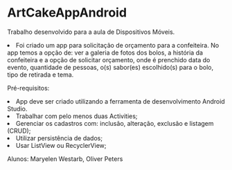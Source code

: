 # ArtCakeAppAndroid
Trabalho desenvolvido para a aula de Dispositivos Móveis.

<li> Foi criado um app para solicitação de orçamento para a confeiteira. No app temos a opção de: ver a galeria de fotos dos bolos, a história da confeiteira e a opção de solicitar orçamento, onde é prenchido data do evento, quantidade de pessoas, o(s) sabor(es) escolhido(s) para o bolo, tipo de retirada e tema.

Pré-requisitos:

<li> App deve ser criado utilizando a ferramenta de desenvolvimento Android Studio.
<li> Trabalhar com pelo menos duas Activities;
<li> Gerenciar os cadastros com: inclusão, alteração, exclusão e listagem (CRUD);
<li> Utilizar persistência de dados;
<li> Usar ListView ou RecyclerView;



Alunos: Maryelen Westarb, Oliver Peters

